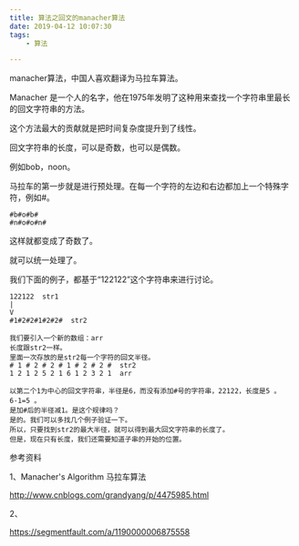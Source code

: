 ```yaml
---
title: 算法之回文的manacher算法
date: 2019-04-12 10:07:30
tags:
	- 算法

---
```




manacher算法，中国人喜欢翻译为马拉车算法。

Manacher 是一个人的名字，他在1975年发明了这种用来查找一个字符串里最长的回文字符串的方法。

这个方法最大的贡献就是把时间复杂度提升到了线性。

回文字符串的长度，可以是奇数，也可以是偶数。

例如bob，noon。

马拉车的第一步就是进行预处理。在每一个字符的左边和右边都加上一个特殊字符，例如#。

```
#b#o#b#
#n#o#o#n#
```

这样就都变成了奇数了。

就可以统一处理了。

我们下面的例子，都基于“122122”这个字符串来进行讨论。

```
122122  str1
|
V
#1#2#2#1#2#2#  str2

我们要引入一个新的数组：arr
长度跟str2一样。
里面一次存放的是str2每一个字符的回文半径。
# 1 # 2 # 2 # 1 # 2 # 2 #  str2
1 2 1 2 5 2 1 6 1 2 3 2 1  arr

以第二个1为中心的回文字符串，半径是6，而没有添加#号的字符串，22122，长度是5 。
6-1=5 。
是加#后的半径减1。是这个规律吗？
是的。我们可以多找几个例子验证一下。
所以，只要找到str2的最大半径，就可以得到最大回文字符串的长度了。
但是，现在只有长度，我们还需要知道子串的开始的位置。

```



参考资料

1、Manacher's Algorithm 马拉车算法

http://www.cnblogs.com/grandyang/p/4475985.html

2、

https://segmentfault.com/a/1190000006875558